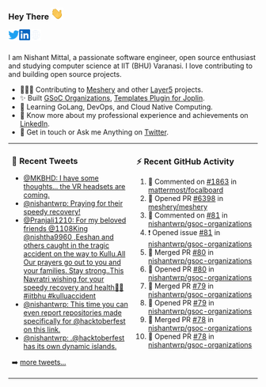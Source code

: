 ### Hey There <img src="./assets/wave.gif" width="25px">
<a href="http://urls.nishantwrp.com/github-to-twitter" target="_blank">
  <img align="left" alt="Nishant's Twitter" width="22px" src="./assets/twitter.svg" />
</a>
<a href="http://urls.nishantwrp.com/github-to-linkedin" target="_blank">
  <img align="left" alt="Nishant's LinkedIn" width="22px" src="./assets/linkedin.svg" />
</a>
<a href="http://urls.nishantwrp.com/github-to-site" target="_blank">
  <img align="left" alt="Nishant's Site" width="22px" src="./assets/globe.svg" />
</a>
<br /><br />

I am Nishant Mittal, a passionate software engineer, open source enthusiast and studying computer science at IIT (BHU) Varanasi. I love contributing to and building open source projects.

- 👨🏽‍💻 Contributing to [Meshery](https://meshery.io/) and other [Layer5](https://layer5.io/) projects.
- ✨ Built [GSoC Organizations](https://www.gsocorganizations.dev/), [Templates Plugin for Joplin](https://github.com/joplin/plugin-templates).
- 🌱 Learning GoLang, DevOps, and Cloud Native Computing.
- 🚀 Know more about my professional experience and achievements on [LinkedIn](http://urls.nishantwrp.com/github-to-linkedin).
- 💬 Get in touch or Ask me Anything on [Twitter](http://urls.nishantwrp.com/github-to-twitter).

<table><tr>
<td valign="top" width="50%">

### 📱 Recent Tweets
<!-- TWITTER:START -->
- [@MKBHD: I have some thoughts... the VR headsets are coming.](https://rss.app/articles/cb4e791f6f6d729c074351566bd3a7c508111d6e321490c9e6ad940e849272d4ad4ef00469d1df6ff7a06b7ada130a9b67d16de7)
- [@nishantwrp: Praying for their speedy recovery!](https://rss.app/articles/cb4e791f6f6d729c074351566bd3a7c508111d6e1136a1e9c3ec930d979628d4f61eb1492ac7df6df4a66f7cdc120e9768d36de4ca1a79168f)
- [@Pranjali1210: For my beloved friends @1108King @nishtha9960 ,Eeshan and others caught in the tragic accident on the way to Kullu.All Our prayers go out to you and your families. Stay strong..This Navratri wishing for your speedy recovery and health🙏🙏#iitbhu #kulluaccident](https://rss.app/articles/cb4e791f6f6d729c074351566bd3a7c508111d6e2f2db3efc8e38b13d4d43697ad0cb15d2d9d9d77f2a76d79dc1c0f9367d76fe8ca11731c8939c0)
- [@nishantwrp: This time you can even report repositories made specifically for @hacktoberfest on this link.](https://rss.app/articles/cb4e791f6f6d729c074351566bd3a7c508111d6e1136a1e9c3ec930d979628d4f61eb1492ac7df6df4a16a7cdb16099365dc68e3c3177a138f)
- [@nishantwrp: .@hacktoberfest has its own dynamic islands.](https://rss.app/articles/cb4e791f6f6d729c074351566bd3a7c508111d6e1136a1e9c3ec930d979628d4f61eb1492ac7df6df4a16a7cdb140a9b69d168e7c613791c8b)
<!-- TWITTER:END -->
➡️ [more tweets...](http://urls.nishantwrp.com/github-to-twitter)

</td>
<td valign="top" width="50%">

### ⚡ Recent GitHub Activity
<!--RECENT_ACTIVITY:start-->
1. 💬 Commented on [#1863](https://github.com/mattermost/focalboard/issues/1863#issuecomment-1282071351) in [mattermost/focalboard](https://github.com/mattermost/focalboard)
2. 💪 Opened PR [#6398](https://github.com/meshery/meshery/pull/6398) in [meshery/meshery](https://github.com/meshery/meshery)
3. 💬 Commented on [#81](https://github.com/nishantwrp/gsoc-organizations/issues/81#issuecomment-1278921001) in [nishantwrp/gsoc-organizations](https://github.com/nishantwrp/gsoc-organizations)
4. ❗️ Opened issue [#81](https://github.com/nishantwrp/gsoc-organizations/issues/81) in [nishantwrp/gsoc-organizations](https://github.com/nishantwrp/gsoc-organizations)
5. 🎉 Merged PR [#80](https://github.com/nishantwrp/gsoc-organizations/pull/80) in [nishantwrp/gsoc-organizations](https://github.com/nishantwrp/gsoc-organizations)
6. 💪 Opened PR [#80](https://github.com/nishantwrp/gsoc-organizations/pull/80) in [nishantwrp/gsoc-organizations](https://github.com/nishantwrp/gsoc-organizations)
7. 🎉 Merged PR [#79](https://github.com/nishantwrp/gsoc-organizations/pull/79) in [nishantwrp/gsoc-organizations](https://github.com/nishantwrp/gsoc-organizations)
8. 💪 Opened PR [#79](https://github.com/nishantwrp/gsoc-organizations/pull/79) in [nishantwrp/gsoc-organizations](https://github.com/nishantwrp/gsoc-organizations)
9. 🎉 Merged PR [#78](https://github.com/nishantwrp/gsoc-organizations/pull/78) in [nishantwrp/gsoc-organizations](https://github.com/nishantwrp/gsoc-organizations)
10. 💪 Opened PR [#78](https://github.com/nishantwrp/gsoc-organizations/pull/78) in [nishantwrp/gsoc-organizations](https://github.com/nishantwrp/gsoc-organizations)
<!--RECENT_ACTIVITY:end-->

</td>
</tr></table>
